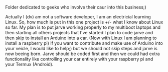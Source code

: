 Folder dedicated to geeks who involve their caur into this business;)

Actually I (dv) am not a software developer, I am an electricial learning Linux.
So, how much is put in this one project is +/- what I know about Linux so far.
My plan is to put jarve working properly to my multiboot laptops and then starting all others projects that I've started
I plan to code jarve and then skip to install an Arduino into a car. (Now with Linux I am planning to install a raspberry pi)
If you want to contribute and make use of Arduino into your veicle, I would like to help;) but we should not skip steps and jarve is now beeing born.
Jarve should be coded first and then we could had extra functionality like controlling your car entirely with your raspberry pi and your Termux (Android).
